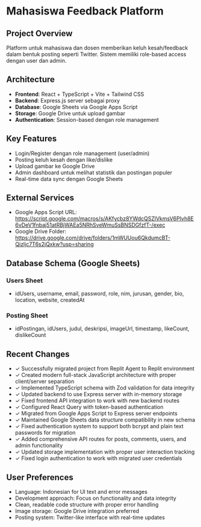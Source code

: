 # Mahasiswa Feedback Platform

## Project Overview
Platform untuk mahasiswa dan dosen memberikan keluh kesah/feedback dalam bentuk posting seperti Twitter. Sistem memiliki role-based access dengan user dan admin.

## Architecture
- **Frontend**: React + TypeScript + Vite + Tailwind CSS
- **Backend**: Express.js server sebagai proxy
- **Database**: Google Sheets via Google Apps Script
- **Storage**: Google Drive untuk upload gambar
- **Authentication**: Session-based dengan role management

## Key Features
- Login/Register dengan role management (user/admin)
- Posting keluh kesah dengan like/dislike
- Upload gambar ke Google Drive
- Admin dashboard untuk melihat statistik dan postingan populer
- Real-time data sync dengan Google Sheets

## External Services
- Google Apps Script URL: https://script.google.com/macros/s/AKfycbz8YWdcQSZlVkmsV6PIvh8E6vDeV1fnbaj51atRBjWAEa5NRhSveWmuSsBNSDGfzfT-/exec
- Google Drive Folder: https://drive.google.com/drive/folders/1mWUUou6QkdumcBT-Qizljc7T6s2jQxkw?usp=sharing

## Database Schema (Google Sheets)

### Users Sheet
- idUsers, username, email, password, role, nim, jurusan, gender, bio, location, website, createdAt

### Posting Sheet  
- idPostingan, idUsers, judul, deskripsi, imageUrl, timestamp, likeCount, dislikeCount

## Recent Changes
- ✓ Successfully migrated project from Replit Agent to Replit environment
- ✓ Created modern full-stack JavaScript architecture with proper client/server separation
- ✓ Implemented TypeScript schema with Zod validation for data integrity
- ✓ Updated backend to use Express server with in-memory storage
- ✓ Fixed frontend API integration to work with new backend routes
- ✓ Configured React Query with token-based authentication
- ✓ Migrated from Google Apps Script to Express server endpoints
- ✓ Maintained Google Sheets data structure compatibility in new schema
- ✓ Fixed authentication system to support both bcrypt and plain text passwords for migration
- ✓ Added comprehensive API routes for posts, comments, users, and admin functionality
- ✓ Updated storage implementation with proper user interaction tracking
- ✓ Fixed login authentication to work with migrated user credentials

## User Preferences
- Language: Indonesian for UI text and error messages
- Development approach: Focus on functionality and data integrity
- Clean, readable code structure with proper error handling
- Image storage: Google Drive integration preferred
- Posting system: Twitter-like interface with real-time updates